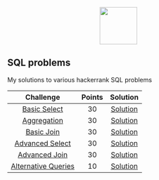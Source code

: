 <p align="center">
    <a href="https://www.hackerrank.com/RodneyShag">
        <img height=85 src="https://d3keuzeb2crhkn.cloudfront.net/hackerrank/assets/styleguide/logo_wordmark-f5c5eb61ab0a154c3ed9eda24d0b9e31.svg">
    </a>
</p>


## SQL problems
My solutions to various hackerrank SQL problems


|      Challenge               | Points |                                     Solution               |
|:------------------------:|:------:|:----------------:|
| [Basic Select](https://www.hackerrank.com/domains/sql?filters%5Bsubdomains%5D%5B%5D=select)                                       |   30   | [Solution](https://github.com/AnnaB24/SQL_hackerrank_challenges/blob/main/SQL_Basic_select.md)                |
|  [Aggregation](https://www.hackerrank.com/domains/sql?filters%5Bsubdomains%5D%5B%5D=aggregation)                                                   |   30   | [Solution](https://github.com/AnnaB24/SQL_hackerrank_challenges/blob/main/SQL_Aggregation.md)                                 |
|  [Basic Join](https://www.hackerrank.com/domains/sql?filters%5Bsubdomains%5D%5B%5D=join)                                                           |   30   | [Solution]()                                       |
| [Advanced Select](https://www.hackerrank.com/domains/sql?filters%5Bsubdomains%5D%5B%5D=advanced-select)                                       |   30   | [Solution]()                           |
|  [Advanced Join](https://www.hackerrank.com/domains/sql?filters%5Bsubdomains%5D%5B%5D=advanced-join)                                         |   30   | [Solution]()                            |
| [Alternative Queries](https://www.hackerrank.com/domains/sql?filters%5Bsubdomains%5D%5B%5D=alternative-queries)                                                       |   10   | [Solution]()                                   |

